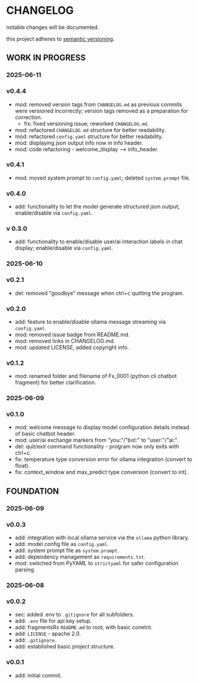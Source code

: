 # CHANGELOG

notable changes will be documented.

this project adheres to [semantic versioning](https://semver.org/spec/v2.0.0.html).

## WORK IN PROGRESS

### 2025-06-11

### v0.4.4

- mod: removed version tags from `CHANGELOG.md` as previous commits were versioned incorrectly; version tags removed as a preparation for correction.
    - fix: fixed versioning issue; reworked `CHANGELOG.md`.
- mod: refactored `CHANGELOG.md` structure for better readability.
- mod: refactored `config.yaml` structure for better readability.
- mod: displaying json output info now in info header.
- mod: code refactoring - welcome_display --> info_header.

### v0.4.1

- mod: moved system prompt to `config.yaml`; deleted `system.prompt` file.

### v0.4.0

- add: functionality to let the model generate structured json output; enable/disable via `config.yaml`.

### v 0.3.0

- add: functionality to enable/disable user/ai interaction labels in chat display; enable/disable via `config.yaml`.

### 2025-06-10

### v0.2.1

- del: removed "goodbye" message when ctrl+c quitting the program.

### v0.2.0

- add: feature to enable/disable ollama message streaming via `config.yaml`.
- mod: removed issue badge from README.md.
- mod: removed links in CHANGELOG.md.
- mod: updated LICENSE, added copyright info.

### v0.1.2

- mod: renamed folder and filename of Fx_0001 (python cli chatbot fragment) for better clarification.

### 2025-06-09

### v0.1.0

- mod: welcome message to display model configuration details instead of basic chatbot header.
- mod: user/ai exchange markers from "you:"/"bot:" to "user:"/"ai:".
- del: quit/exit command functionality - program now only exits with ctrl+c.
- fix: temperature type conversion error for ollama integration (convert to float).
- fix: context_window and max_predict type conversion (convert to int).

## FOUNDATION

### 2025-06-09

### v0.0.3

- add: integration with local ollama service via the `ollama` python library.
- add: model config file as `config.yaml`.
- add: system prompt file as `system.prompt`.
- add: dependency management as `requirements.txt`.
- mod: switched from PyYAML to `strictyaml` for safer configuration parsing.

### 2025-06-08

### v0.0.2

- sec: added .env to `.gitignore` for all subfolders.
- add: `.env` file for api key setup.
- add: fragmentsRx `README.md` to root, with basic conetnt.
- add: `LICENSE` - apache 2.0.
- add: `.gitignore`.
- add: established basic project structure.

### v0.0.1

- add: initial commit.